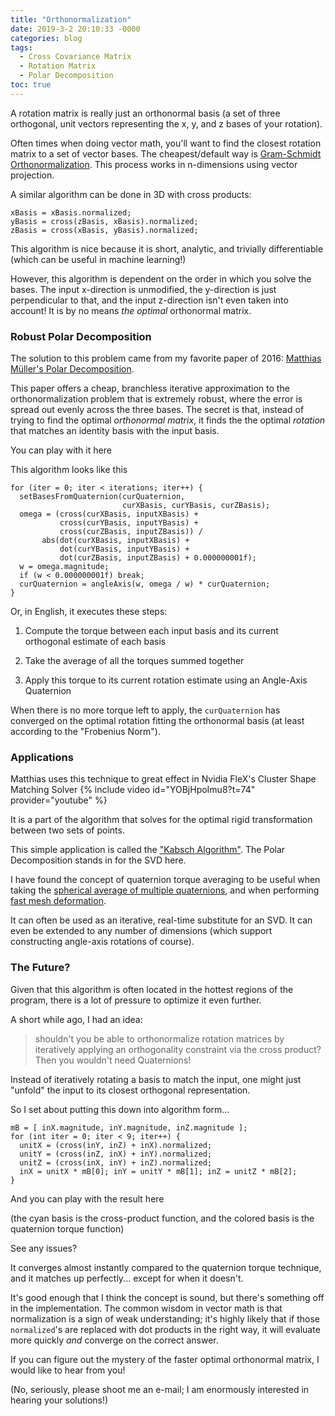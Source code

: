 ```yaml
---
title: "Orthonormalization"
date: 2019-3-2 20:10:33 -0000
categories: blog
tags:
  - Cross Covariance Matrix
  - Rotation Matrix
  - Polar Decomposition
toc: true
---
```


A rotation matrix is really just an orthonormal basis (a set of three orthogonal, unit vectors representing the x, y, and z bases of your rotation).

Often times when doing vector math, you'll want to find the closest rotation matrix to a set of vector bases.  The cheapest/default way is [Gram-Schmidt Orthonormalization](https://en.wikipedia.org/wiki/Gram%E2%80%93Schmidt_process).  This process works in n-dimensions using vector projection.

A similar algorithm can be done in 3D with cross products:
```
xBasis = xBasis.normalized;
yBasis = cross(zBasis, xBasis).normalized;
zBasis = cross(xBasis, yBasis).normalized;
```

This algorithm is nice because it is short, analytic, and trivially differentiable (which can be useful in machine learning!)

However, this algorithm is dependent on the order in which you solve the bases.  The input x-direction is unmodified, the y-direction is just perpendicular to that, and the input z-direction isn't even taken into account!  It is by no means *the optimal* orthonormal matrix.

### Robust Polar Decomposition

The solution to this problem came from my favorite paper of 2016: [Matthias Müller's Polar Decomposition](https://animation.rwth-aachen.de/media/papers/2016-MIG-StableRotation.pdf).   

This paper offers a cheap, branchless iterative approximation to the orthonormalization problem that is extremely robust, where the error is spread out evenly across the three bases.  The secret is that, instead of trying to find the optimal _orthonormal matrix_, it finds the the optimal _rotation_ that matches an identity basis with the input basis.

You can play with it here
<!-- Hide the Table of Contents (but keep the navigation :^) ... -->
<script type="text/javascript">
  document.getElementsByClassName('toc')[0].style.display = 'none';
</script>
<!-- Load the Three.js library, assorted helpers, and the actual line fitting script code... -->
<script type="text/javascript" src="../../assets/js/three.js"></script>
<script type="text/javascript" src="../../assets/js/DragControls.js"></script>
<script type="text/javascript" src="../../assets/js/OrbitControls.js"></script>
<script type="text/javascript" src="../../assets/js/IK/Environment.js"></script>
<script type="text/javascript" src="../../assets/js/PolarDecomposition/PolarDecomposition.js" orbit="enabled"></script>

This algorithm looks like this
```
for (iter = 0; iter < iterations; iter++) {
  setBasesFromQuaternion(curQuaternion, 
                         curXBasis, curYBasis, curZBasis);
  omega = (cross(curXBasis, inputXBasis) +
           cross(curYBasis, inputYBasis) +
           cross(curZBasis, inputZBasis)) / 
       abs(dot(curXBasis, inputXBasis) +
           dot(curYBasis, inputYBasis) +
           dot(curZBasis, inputZBasis) + 0.000000001f);
  w = omega.magnitude;
  if (w < 0.000000001f) break;
  curQuaternion = angleAxis(w, omega / w) * curQuaternion;
}
```

Or, in English, it executes these steps:

  1) Compute the torque between each input basis and its current orthogonal estimate of each basis
  
  2) Take the average of all the torques summed together
  
  3) Apply this torque to its current rotation estimate using an Angle-Axis Quaternion

When there is no more torque left to apply, the `curQuaternion` has converged on the optimal rotation fitting the orthonormal basis (at least according to the "Frobenius Norm").

### Applications

Matthias uses this technique to great effect in Nvidia FleX's Cluster Shape Matching Solver
{% include video id="YOBjHpoImu8?t=74" provider="youtube" %}

It is a part of the algorithm that solves for the optimal rigid transformation between two sets of points.

This simple application is called the ["Kabsch Algorithm"](https://github.com/zalo/mathutilities#kabsch).  The Polar Decomposition stands in for the SVD here.

I have found the concept of quaternion torque averaging to be useful when taking the [spherical average of multiple quaternions](https://github.com/zalo/MathUtilities/blob/master/Assets/Kabsch/AverageQuaternion.cs), and when performing [fast mesh deformation](https://github.com/zalo/MathUtilities#generalized-mesh-deformation).

It can often be used as an iterative, real-time substitute for an SVD.  It can even be extended to any number of dimensions (which support constructing angle-axis rotations of course).

### The Future?

Given that this algorithm is often located in the hottest regions of the program, there is a lot of pressure to optimize it even further.

A short while ago, I had an idea:
> shouldn't you be able to orthonormalize rotation matrices by iteratively applying an orthogonality constraint via the cross product?  Then you wouldn't need Quaternions!

Instead of iteratively rotating a basis to match the input, one might just "unfold" the input to its closest orthogonal representation.

So I set about putting this down into algorithm form...
```
mB = [ inX.magnitude, inY.magnitude, inZ.magnitude ];
for (int iter = 0; iter < 9; iter++) {
  unitX = (cross(inY, inZ) + inX).normalized;
  unitY = (cross(inZ, inX) + inY).normalized;
  unitZ = (cross(inX, inY) + inZ).normalized;
  inX = unitX * mB[0]; inY = unitY * mB[1]; inZ = unitZ * mB[2];
}
```

And you can play with the result here
<script type="text/javascript" src="../../assets/js/PolarDecomposition/PolarDecomposition.js" orbit="enabled" crossProductDecomposition="enabled"></script>
(the cyan basis is the cross-product function, and the colored basis is the quaternion torque function)

See any issues?

It converges almost instantly compared to the quaternion torque technique, and it matches up perfectly... except for when it doesn't.

It's good enough that I think the concept is sound, but there's something off in the implementation.   The common wisdom in vector math is that normalization is a sign of weak understanding; it's highly likely that if those `normalized`'s are replaced with dot products in the right way, it will evaluate more quickly _and_ converge on the correct answer.

If you can figure out the mystery of the faster optimal orthonormal matrix, I would like to hear from you!

(No, seriously, please shoot me an e-mail; I am enormously interested in hearing your solutions!)